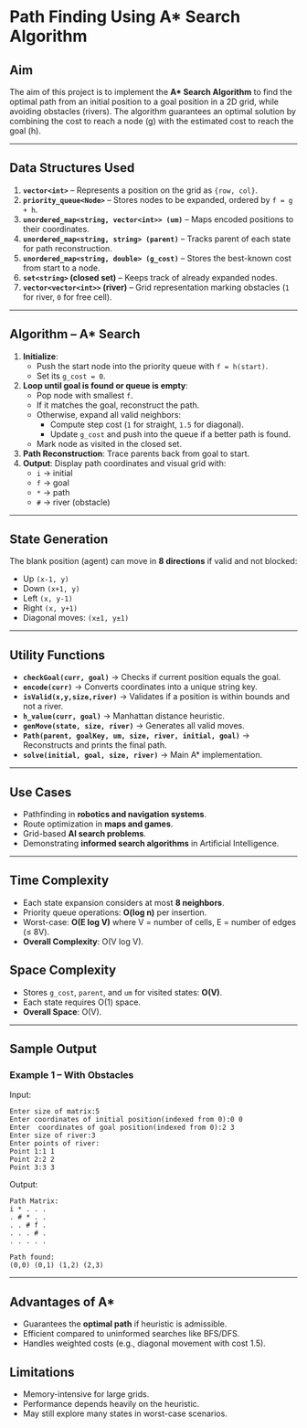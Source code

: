 # Path Finding Using A* Search Algorithm  

## Aim  
The aim of this project is to implement the **A\* Search Algorithm** to find the optimal path from an initial position to a goal position in a 2D grid, while avoiding obstacles (rivers). The algorithm guarantees an optimal solution by combining the cost to reach a node (g) with the estimated cost to reach the goal (h).  

---

## Data Structures Used  
1. **`vector<int>`** – Represents a position on the grid as `{row, col}`.  
2. **`priority_queue<Node>`** – Stores nodes to be expanded, ordered by `f = g + h`.  
3. **`unordered_map<string, vector<int>> (um)`** – Maps encoded positions to their coordinates.  
4. **`unordered_map<string, string> (parent)`** – Tracks parent of each state for path reconstruction.  
5. **`unordered_map<string, double> (g_cost)`** – Stores the best-known cost from start to a node.  
6. **`set<string>` (closed set)** – Keeps track of already expanded nodes.  
7. **`vector<vector<int>>` (river)** – Grid representation marking obstacles (`1` for river, `0` for free cell).  

---

## Algorithm – A* Search  
1. **Initialize**:  
   - Push the start node into the priority queue with `f = h(start)`.  
   - Set its `g_cost = 0`.  
2. **Loop until goal is found or queue is empty**:  
   - Pop node with smallest `f`.  
   - If it matches the goal, reconstruct the path.  
   - Otherwise, expand all valid neighbors:  
     - Compute step cost (`1` for straight, `1.5` for diagonal).  
     - Update `g_cost` and push into the queue if a better path is found.  
   - Mark node as visited in the closed set.  
3. **Path Reconstruction**: Trace parents back from goal to start.  
4. **Output**: Display path coordinates and visual grid with:  
   - `i` → initial  
   - `f` → goal  
   - `*` → path  
   - `#` → river (obstacle)  

---

## State Generation  
The blank position (agent) can move in **8 directions** if valid and not blocked:  
- Up `(x-1, y)`  
- Down `(x+1, y)`  
- Left `(x, y-1)`  
- Right `(x, y+1)`  
- Diagonal moves: `(x±1, y±1)`  

---

## Utility Functions  
- **`checkGoal(curr, goal)`** → Checks if current position equals the goal.  
- **`encode(curr)`** → Converts coordinates into a unique string key.  
- **`isValid(x,y,size,river)`** → Validates if a position is within bounds and not a river.  
- **`h_value(curr, goal)`** → Manhattan distance heuristic.  
- **`genMove(state, size, river)`** → Generates all valid moves.  
- **`Path(parent, goalKey, um, size, river, initial, goal)`** → Reconstructs and prints the final path.  
- **`solve(initial, goal, size, river)`** → Main A* implementation.  

---

## Use Cases  
- Pathfinding in **robotics and navigation systems**.  
- Route optimization in **maps and games**.  
- Grid-based **AI search problems**.  
- Demonstrating **informed search algorithms** in Artificial Intelligence.  

---

## Time Complexity  
- Each state expansion considers at most **8 neighbors**.  
- Priority queue operations: **O(log n)** per insertion.  
- Worst-case: **O(E log V)** where V = number of cells, E = number of edges (≤ 8V).  
- **Overall Complexity**: O(V log V).  

## Space Complexity  
- Stores `g_cost`, `parent`, and `um` for visited states: **O(V)**.  
- Each state requires O(1) space.  
- **Overall Space**: O(V).  

---

## Sample Output  

### Example 1 – With Obstacles  
Input:
```text
Enter size of matrix:5
Enter coordinates of initial position(indexed from 0):0 0
Enter  coordinates of goal position(indexed from 0):2 3
Enter size of river:3
Enter points of river:
Point 1:1 1
Point 2:2 2
Point 3:3 3
```
Output:
```text
Path Matrix:
i * . . . 
. # * . .
. . # f .
. . . # .
. . . . .

Path found:
(0,0) (0,1) (1,2) (2,3)
```


---

## Advantages of A*  
- Guarantees the **optimal path** if heuristic is admissible.  
- Efficient compared to uninformed searches like BFS/DFS.  
- Handles weighted costs (e.g., diagonal movement with cost 1.5).  

## Limitations  
- Memory-intensive for large grids.  
- Performance depends heavily on the heuristic.  
- May still explore many states in worst-case scenarios.  

